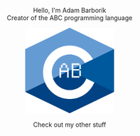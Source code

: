 <p align="center">Hello, I'm Adam Barborík<br>Creator of the ABC programming language</p>
<p align="center"><img width="200" height="192" src="https://github.com/barborik/barborik/blob/main/abc_logo.png"></p>
<p align="center">Check out my other stuff</p>
